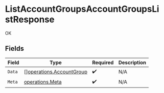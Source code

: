 # ListAccountGroupsAccountGroupsListResponse

OK


## Fields

| Field                                                                | Type                                                                 | Required                                                             | Description                                                          |
| -------------------------------------------------------------------- | -------------------------------------------------------------------- | -------------------------------------------------------------------- | -------------------------------------------------------------------- |
| `Data`                                                               | [][operations.AccountGroup](../../models/operations/accountgroup.md) | :heavy_check_mark:                                                   | N/A                                                                  |
| `Meta`                                                               | [operations.Meta](../../models/operations/meta.md)                   | :heavy_check_mark:                                                   | N/A                                                                  |